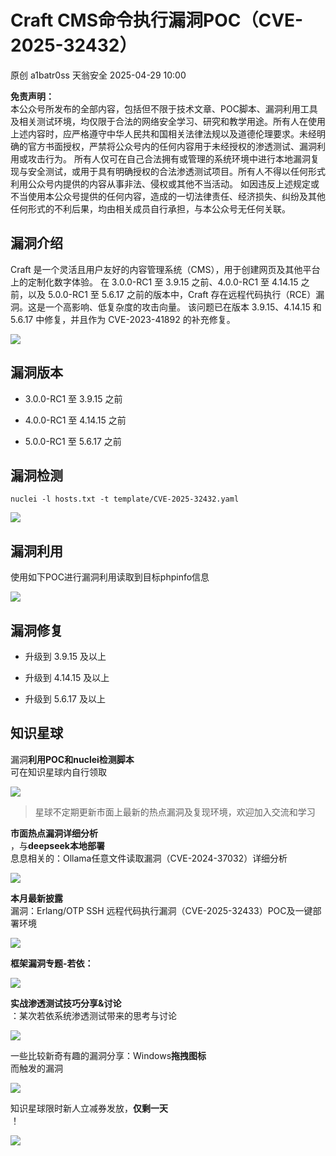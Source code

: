 #  Craft CMS命令执行漏洞POC（CVE-2025-32432）   
原创 a1batr0ss  天翁安全   2025-04-29 10:00  
  
**免责声明：**  
本公众号所发布的全部内容，包括但不限于技术文章、POC脚本、漏洞利用工具及相关测试环境，均仅限于合法的网络安全学习、研究和教学用途。所有人在使用上述内容时，应严格遵守中华人民共和国相关法律法规以及道德伦理要求。未经明确的官方书面授权，严禁将公众号内的任何内容用于未经授权的渗透测试、漏洞利用或攻击行为。 所有人仅可在自己合法拥有或管理的系统环境中进行本地漏洞复现与安全测试，或用于具有明确授权的合法渗透测试项目。所有人不得以任何形式利用公众号内提供的内容从事非法、侵权或其他不当活动。 如因违反上述规定或不当使用本公众号提供的任何内容，造成的一切法律责任、经济损失、纠纷及其他任何形式的不利后果，均由相关成员自行承担，与本公众号无任何关联。  
## 漏洞介绍  
  
Craft 是一个灵活且用户友好的内容管理系统（CMS），用于创建网页及其他平台上的定制化数字体验。 在 3.0.0-RC1 至 3.9.15 之前、4.0.0-RC1 至 4.14.15 之前，以及 5.0.0-RC1 至 5.6.17 之前的版本中，Craft 存在远程代码执行（RCE）漏洞。这是一个高影响、低复杂度的攻击向量。 该问题已在版本 3.9.15、4.14.15 和 5.6.17 中修复，并且作为 CVE-2023-41892 的补充修复。  
  
![](https://mmbiz.qpic.cn/sz_mmbiz_jpg/I2eHcAFia5S7cJicVfvyD3KialibDnurdlAzbv6EF84zb7Nqbe6uBhSYhNXibib7lp2Fz5dicxW7lU2vfibuibwBZCGBGsQ/640?wx_fmt=jpeg&from=appmsg "")  
  
## 漏洞版本  
- 3.0.0-RC1 至 3.9.15 之前  
  
- 4.0.0-RC1 至 4.14.15 之前  
  
- 5.0.0-RC1 至 5.6.17 之前  
  
## 漏洞检测  
```
nuclei -l hosts.txt -t template/CVE-2025-32432.yaml
```  
  
![](https://mmbiz.qpic.cn/sz_mmbiz_png/I2eHcAFia5S7cJicVfvyD3KialibDnurdlAzjEUg0ZCpnTuBIS3ej7dbQDz4VZ35tLKZwzEE34Gzdicp4ndWAemZibjw/640?wx_fmt=png&from=appmsg "")  
## 漏洞利用  
  
使用如下POC进行漏洞利用读取到目标phpinfo信息  
  
![](https://mmbiz.qpic.cn/sz_mmbiz_png/I2eHcAFia5S7cJicVfvyD3KialibDnurdlAzkt0ydO7c89K19UA3gTcauFpRS9UBPlNicLpG6NiaAE4JsKFYTWeGfhXw/640?wx_fmt=png&from=appmsg "")  
## 漏洞修复  
- 升级到 3.9.15 及以上  
  
- 升级到 4.14.15 及以上  
  
- 升级到 5.6.17 及以上  
  
## 知识星球  
  
漏洞**利用POC和nuclei检测脚本**  
可在知识星球内自行领取  
  
![](https://mmbiz.qpic.cn/sz_mmbiz_png/I2eHcAFia5S7cJicVfvyD3KialibDnurdlAzJ87j3WDWibicHMfjolfjI7pxbRJnZg8VicExFhfiak5rgWZ3me12Hl4gkg/640?wx_fmt=png&from=appmsg "")  
> 星球不定期更新市面上最新的热点漏洞及复现环境，欢迎加入交流和学习  
  
  
**市面热点漏洞详细分析**  
，与**deepseek本地部署**  
息息相关的：Ollama任意文件读取漏洞（CVE-2024-37032）详细分析  
  
![](https://mmbiz.qpic.cn/sz_mmbiz_png/I2eHcAFia5S7cJicVfvyD3KialibDnurdlAzPEialBVYUiawBZicpYRpuXgcM58V0K6hN2pKN3JU4Ix4BWamFQk9et3LQ/640?wx_fmt=png&from=appmsg "")  
  
**本月最新披露**  
漏洞：Erlang/OTP SSH 远程代码执行漏洞（CVE-2025-32433）POC及一键部署环境  
  
![](https://mmbiz.qpic.cn/sz_mmbiz_png/I2eHcAFia5S7cJicVfvyD3KialibDnurdlAzfdsBtSatPqdtBcafDpdVfdicQISTOExBsiax9qZQUmAcHnG8jHrtLEzg/640?wx_fmt=png&from=appmsg "")  
  
**框架漏洞专题-若依：**  
  
![](https://mmbiz.qpic.cn/sz_mmbiz_png/I2eHcAFia5S7cJicVfvyD3KialibDnurdlAzqm5eQh3R5loYOuibJYuHDDkwfCE65BX2SBxSgtlpMJnwspXViaOXnMhw/640?wx_fmt=png&from=appmsg "")  
  
**实战渗透测试技巧分享&讨论**  
：某次若依系统渗透测试带来的思考与讨论  
  
![](https://mmbiz.qpic.cn/sz_mmbiz_png/I2eHcAFia5S7cJicVfvyD3KialibDnurdlAz9WjCR2yobXicaSvKoghnt2DcyDYyR7Dse40e0pn3MQeMezrzcib4eiaMQ/640?wx_fmt=png&from=appmsg "")  
  
一些比较新奇有趣的漏洞分享：Windows**拖拽图标**  
而触发的漏洞  
  
![](https://mmbiz.qpic.cn/sz_mmbiz_png/I2eHcAFia5S7cJicVfvyD3KialibDnurdlAzxzSiaxmWsA8aZ5MFHUacXMUic34OXhhauibgGB7bfKOjKIHLiaLlviciag7A/640?wx_fmt=png&from=appmsg "")  
  
知识星球限时新人立减券发放，**仅剩一天**  
！  
  
![](https://mmbiz.qpic.cn/sz_mmbiz_png/I2eHcAFia5S7cJicVfvyD3KialibDnurdlAz2mvurHpVWIKpcsOsZzs6ia7vJAE72lbPmGXMYMUTBNiaiciauYzSMQpXyw/640?wx_fmt=png&from=appmsg "")  
  
  
